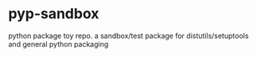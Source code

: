 pyp-sandbox
===========

python package toy repo. a sandbox/test package for distutils/setuptools and general python packaging
